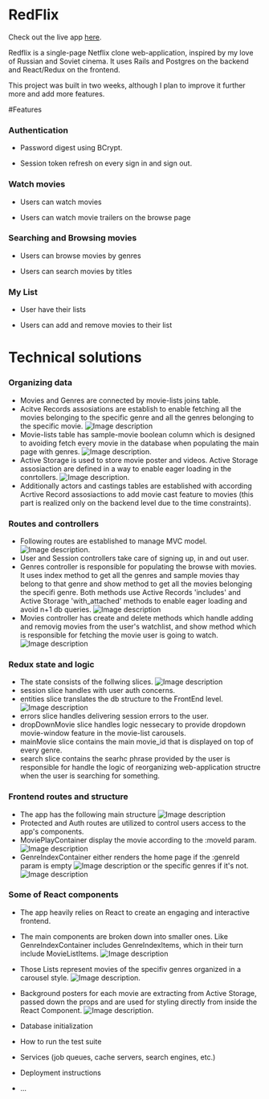 # RedFlix

Check out the live app [here](https://red-flex.herokuapp.com/#/).

Redflix is a single-page Netflix clone web-application, inspired by my love of Russian and Soviet cinema. It uses Rails and Postgres on the backend and React/Redux on the frontend.

This project was built in two weeks, although I plan to improve it further more and add more features.

#Features 

### Authentication

* Password digest using BCrypt.

* Session token refresh on every sign in and sign out.

### Watch movies 

* Users can watch movies 

* Users can watch movie trailers on the browse page

### Searching and Browsing movies 

* Users can browse movies by genres

* Users can search movies by titles 

### My List 

* User have their lists

* Users can add and remove movies to their list

# Technical solutions

###  Organizing data

* Movies and Genres are connected by movie-lists joins table.
* Acitve Records assosiations are establish to enable fetching all the movies belonging to the specific genre and all the genres belonging to the specific movie.
![Image description]("./app/assets/images/movie-assosiations.png")
* Movie-lists table has sample-movie boolean column which is designed to avoiding fetch every movie in the database when populating the main page with genres. 
![Image description]("./app/assets/images/sample_movies.png").
* Active Storage is used to store movie poster and videos. Active Storage assosiaction are defined in a way to enable eager loading in the conrtollers. 
![Image description]("./app/assets/images/active-storage.png").
* Additionally actors and castings tables are established with according Acrtive Record assosiactions to add movie cast feature to movies (this part is realized only on the backend level due to the time constraints). 

### Routes and controllers 
* Following routes are established to manage MVC model. 
![Image description]("./app/assets/images/routes.png"). 
* User and Session controllers take care of signing up, in and out user.
* Genres controller is responsible for populating the browse with movies. It uses index method to get all the genres and sample movies thay belong to that genre and show method to get all the movies belonging the specifi genre. Both methods use Active Records 'includes' and Active Storage 'with_attached' methods to enable eager loading and avoid n+1 db queries. 
![Image description]("./app/assets/images/genres-controller.png")
* Movies controller has create and delete methods which handle adding and removig movies from the user's watchlist, and show method which is responsible for fetching the movie user is going to watch. 
![Image description]("./app/assets/images/movies-controller.png")

### Redux state and logic 
* The state consists of the follwing slices. 
![Image description]("./app/assets/images/state.png")
* session slice handles with user auth concerns. 
* entities slice translates the db structure to the FrontEnd level. 
![Image description]("./app/assets/images/entities.png")
* errors slice handles delivering session errors to the user. 
* dropDownMovie slice handles logic nessecary to provide dropdown movie-window feature in the movie-list carousels. 
* mainMovie slice contains the main movie_id that is displayed on top of every genre. 
* search slice contains the searhc phrase provided by the user is responsible for handle the logic of reorganizing web-application structre when the user is searching for something. 

### Frontend routes and structure
* The app has the following main structure 
![Image description]("./app/assets/images/entities.png")
* Protected and Auth routes are utilized to control users access to the app's components. 
* MoviePlayContainer display the movie according to the :moveId param. 
![Image description]("./app/assets/images/movie-display.png")
* GenreIndexContainer either renders the home page if the :genreId param is empty 
![Image description]("./app/assets/images/main-page.png")
 or the specific genres if it's not. 
 ![Image description]("./app/assets/images/genre-page.png")

### Some of React components 
* The app heavily relies on React to create an engaging and interactive frontend. 
* The main components are broken down into smaller ones. Like GenreIndexContainer includes GenreIndexItems,  which in their turn include MovieListItems.
![Image description]("./app/assets/images/genre-index-item.png")
*  Those Lists represent movies of the specifiv genres organized in a carousel style. 
![Image description]("./app/assets/images/carousel.png").
* Background posters for each movie are extracting from Active Storage, passed down the props and are used for styling directly from inside the React Component.
![Image description]("./app/assets/images/background-photo-style.png").










* Database initialization

* How to run the test suite

* Services (job queues, cache servers, search engines, etc.)

* Deployment instructions

* ...
